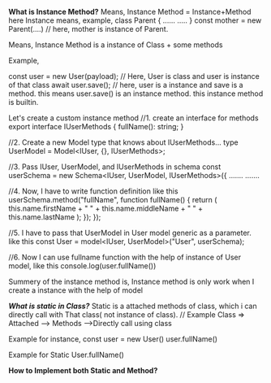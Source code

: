 **What is Instance Method?**
Means, Instance Method = Instance+Method
here Instance means,
example,
class Parent {
......
.....
}
const mother = new Parent(....) // here, mother is instance of Parent.

Means,
Instance Method is a instance of Class + some methods

Example,

const user = new User(payload); // Here, User is class and user is instance of that class
await user.save(); // here, user is a instance and save is a method. this means user.save() is an instance method. this instance method is builtin.

Let's create a custom instance method
//1. create an interface for methods
export interface IUserMethods {
fullName(): string;
}

//2. Create a new Model type that knows about IUserMethods...
type UserModel = Model<IUser, {}, IUserMethods>;

//3. Pass IUser, UserModel, and IUserMethods in schema
const userSchema = new Schema<IUser, UserModel, IUserMethods>({
.......
.......

//4. Now, I have to write function definition like this
userSchema.method("fullName", function fullName() {
return (
this.name.firstName + " " + this.name.middleName + " " + this.name.lastName
);
});
});

//5. I have to pass that UserModel in User model generic as a parameter. like this
const User = model<IUser, UserModel>("User", userSchema);

//6. Now I can use fullname function with the help of instance of User model, like this
console.log(user.fullName())

Summery of the instance method is, Instance method is only work when I create a instance with the help of model

**_What is static in Class?_**
Static is a attached methods of class, which i can directly call with That class( not instance of class).
// Example
Class => Attached --> Methods -->Directly call using class

Example for instance,
const user = new User()
user.fullName()

Example for Static
User.fullName()


**How to Implement both Static and Method?**